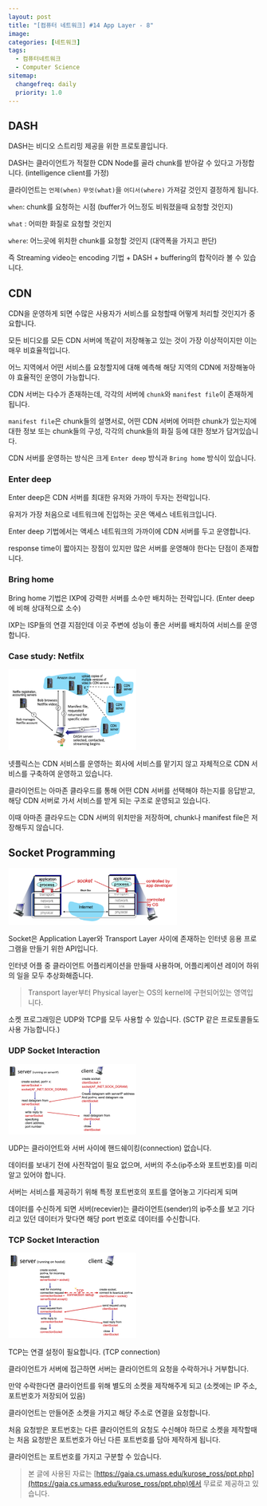 ```yaml
---
layout: post
title: "[컴퓨터 네트워크] #14 App Layer - 8"
image:
categories: [네트워크]
tags: 
  - 컴퓨터네트워크
  - Computer Science
sitemap:
  changefreq: daily
  priority: 1.0
---
```


## DASH

DASH는 비디오 스트리밍 제공을 위한 프로토콜입니다.

DASH는 클라이언트가 적절한 CDN Node를 골라 chunk를 받아갈 수 있다고 가정합니다. (intelligence client를 가정)

클라이언트는 `언제(when)` `무엇(what)`을 `어디서(where)` 가져갈 것인지 결정하게 됩니다.

`when`: chunk를 요청하는 시점 (buffer가 어느정도 비워졌을때 요청할 것인지)

`what` : 어떠한 화질로 요청할 것인지

`where`: 어느곳에 위치한 chunk를 요청할 것인지 (대역폭을 가지고 판단)

즉 Streaming video는 encoding 기법 + DASH + buffering의 합작이라 볼 수 있습니다.



## CDN

CDN을 운영하게 되면 수많은 사용자가 서비스를 요청할때 어떻게 처리할 것인지가 중요합니다.

모든 비디오를 모든 CDN 서버에 똑같이 저장해놓고 있는 것이 가장 이상적이지만 이는 매우 비효율적입니다.

어느 지역에서 어떤 서비스를 요청할지에 대해 예측해 해당 지역의 CDN에 저장해놓아야 효율적인 운영이 가능합니다.

CDN 서버는 다수가 존재하는데, 각각의 서버에 `chunk`와 `manifest file`이 존재하게 됩니다.

`manifest file`은 chunk들의 설명서로, 어떤 CDN 서버에 어떠한 chunk가 있는지에 대한 정보 또는 chunk들의 구성, 각각의 chunk들의 화질 등에 대한 정보가 담겨있습니다.

CDN 서버를 운영하는 방식은 크게 `Enter deep` 방식과 `Bring home` 방식이 있습니다.

### Enter deep

Enter deep은 CDN 서버를 최대한 유저와 가까이 두자는 전략입니다.

유저가 가장 처음으로 네트워크에 진입하는 곳은 액세스 네트워크입니다.

Enter deep 기법에서는 액세스 네트워크의 가까이에 CDN 서버를 두고 운영합니다.

response time이 짧아지는 장점이 있지만 많은 서버를 운영해야 한다는 단점이 존재합니다.

### Bring home

Bring home 기법은 IXP에 강력한 서버를 소수만 배치하는 전략입니다. (Enter deep에 비해 상대적으로 소수)

IXP는 ISP들의 연결 지점인데 이곳 주변에 성능이 좋은 서버를 배치하여 서비스를 운영합니다.



### Case study: Netfilx

<img src="https://raw.githubusercontent.com/Neph3779/Blog-Image/forUpload/img/20230314165720.png" alt="image-20230314165720511" style="zoom: 25%;" />

넷플릭스는 CDN 서비스를 운영하는 회사에 서비스를 맡기지 않고 자체적으로 CDN 서비스를 구축하여 운영하고 있습니다.

클라이언트는 아마존 클라우드를 통해 어떤 CDN 서버를 선택해야 하는지를 응답받고, 해당 CDN 서버로 가서 서비스를 받게 되는 구조로 운영되고 있습니다.

이때 아마존 클라우드는 CDN 서버의 위치만을 저장하며, chunk나 manifest file은 저장해두지 않습니다.



## Socket Programming

<img src="https://raw.githubusercontent.com/Neph3779/Blog-Image/forUpload/img/20230314171504.png" alt="image-20230314171504351" style="zoom: 33%;" />

Socket은 Application Layer와  Transport Layer 사이에 존재하는 인터넷 응용 프로그램을 만들기 위한 API입니다.

인터넷 어플 중 클라이언트 어플리케이션을 만들때 사용하며, 어플리케이션 레이어 하위의 일을 모두 추상화해줍니다.

>  Transport layer부터 Physical layer는 OS의 kernel에 구현되어있는 영역입니다.



소켓 프로그래밍은 UDP와 TCP를 모두 사용할 수 있습니다. (SCTP 같은 프로토콜들도 사용 가능합니다.)



### UDP Socket Interaction

<img src="https://raw.githubusercontent.com/Neph3779/Blog-Image/forUpload/img/20230314172407.png" alt="image-20230314172407415" style="zoom: 25%;" />

UDP는 클라이언트와 서버 사이에 핸드쉐이킹(connection) 없습니다.

데이터를 보내기 전에 사전작업이 필요 없으며, 서버의 주소(ip주소와 포트번호)를 미리 알고 있어야 합니다.

서버는 서비스를 제공하기 위해 특정 포트번호의 포트를 열어놓고 기다리게 되며

데이터를 수신하게 되면 서버(recevier)는 클라이언트(sender)의 ip주소를 보고 기다리고 있던 데이터가 맞다면 해당 port 번호로 데이터를 수신합니다.



### TCP Socket Interaction

<img src="https://raw.githubusercontent.com/Neph3779/Blog-Image/forUpload/img/20230314173218.png" alt="image-20230314173218343" style="zoom: 25%;" />

TCP는 연결 설정이 필요합니다. (TCP connection)

클라이언트가 서버에 접근하면 서버는 클라이언트의 요청을 수락하거나 거부합니다.

만약 수락한다면 클라이언트를 위해 별도의 소켓을 제작해주게 되고 (소켓에는 IP 주소, 포트번호가 저장되어 있음)

클라이언트는 만들어준 소켓을 가지고 해당 주소로 연결을 요청합니다.

처음 요청받은 포트번호는 다른 클라이언트의 요청도 수신해야 하므로 소켓을 제작할때는 처음 요청받은 포트번호가 아닌 다른 포트번호를 담아 제작하게 됩니다.

클라이언트는 포트번호를 가지고 구분할 수 있습니다.

> 본 글에 사용된 자료는 [https://gaia.cs.umass.edu/kurose_ross/ppt.php](https://gaia.cs.umass.edu/kurose_ross/ppt.php)에서 무료로 제공하고 있습니다.
